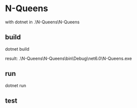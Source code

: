 # N-Queens
with dotnet in .\N-Queens\N-Queens

build
------
dotnet build

result:
.\N-Queens\N-Queens\bin\Debug\net6.0\N-Queens.exe

run 
------
dotnet run


test
------


